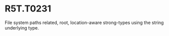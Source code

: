 # R5T.T0231
File system paths related, root, location-aware strong-types using the string underlying type.
